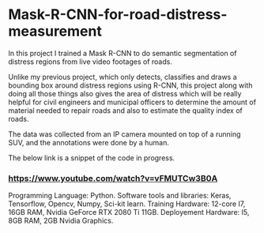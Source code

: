 # Mask-R-CNN-for-road-distress-measurement

In this project I trained a Mask R-CNN to do semantic segmentation of distress regions from live video footages of roads.

Unlike my previous project, which only detects, classifies and draws a bounding box around distress regions using R-CNN, this project along with doing all those things also gives the area of distress which will be really helpful for civil engineers and municipal officers to determine the amount of material needed to repair roads and also to estimate the quality index of roads.

The data was collected from an IP camera mounted on top of a running SUV, and the annotations were done by a human.

The below link is a snippet of the code in progress.

### https://www.youtube.com/watch?v=vFMUTCw3B0A


Programming Language: Python.
Software tools and libraries: Keras, Tensorflow, Opencv, Numpy, Sci-kit learn.
Training Hardware: 12-core I7, 16GB RAM, Nvidia GeForce RTX 2080 Ti 11GB.
Deployement Hardware: I5, 8GB RAM, 2GB Nvidia Graphics.

